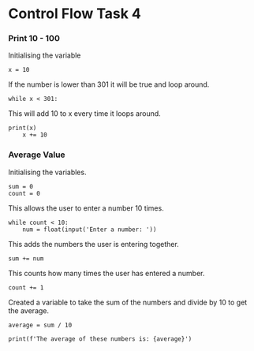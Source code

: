 # Control Flow Task 4

### Print 10 - 100

Initialising the variable
```commandline
x = 10
```

If the number is lower than 301 it will be true and loop around.

```commandline
while x < 301:
```

This will add 10 to x every time it loops around.

```commandline
print(x)
    x += 10
```

### Average Value

Initialising the variables.

```commandline
sum = 0
count = 0
```

This allows the user to enter a number 10 times.

```commandline
while count < 10:
    num = float(input('Enter a number: '))
```

This adds the numbers the user is entering together.

```commandline
sum += num
```

This counts how many times the user has entered a number.
```commandline
count += 1
```

Created a variable to take the sum of the numbers and divide by 10 to get the average.
```commandline
average = sum / 10

print(f'The average of these numbers is: {average}')
```